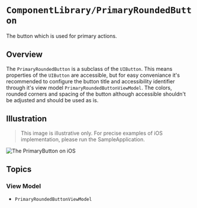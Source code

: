 # ``ComponentLibrary/PrimaryRoundedButton``

The button which is used for primary actions.

## Overview

The `PrimaryRoundedButton` is a subclass of the `UIButton`. This means properties of the `UIButton` are accessible, but for easy conveniance it's recommended to configure the button title and accessibility identifier through it's view model ``PrimaryRoundedButtonViewModel``. The colors, rounded corners and spacing of the button although accessible shouldn't be adjusted and should be used as is.

## Illustration

> This image is illustrative only. For precise examples of iOS implementation, please run the SampleApplication.

![The PrimaryButton on iOS](PrimaryButton)

## Topics

### View Model

- ``PrimaryRoundedButtonViewModel``

